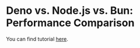 # Deno vs. Node.js vs. Bun: Performance Comparison

You can find tutorial [here](https://youtu.be/DpDHPoStZZ8).

